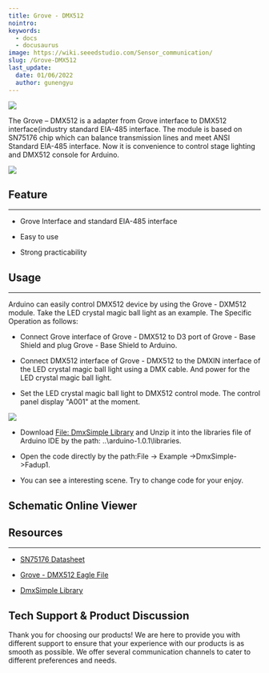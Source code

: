 ```yaml
---
title: Grove - DMX512
nointro:
keywords:
  - docs
  - docusaurus
image: https://wiki.seeedstudio.com/Sensor_communication/
slug: /Grove-DMX512
last_update:
  date: 01/06/2022
  author: gunengyu
---
```


![](https://files.seeedstudio.com/wiki/Grove-DMX512/img/DMX512_01.jpg)

The Grove – DMX512 is a adapter from Grove interface to DMX512 interface(industry standard EIA-485 interface. The module is based on SN75176 chip which can balance transmission lines and meet ANSI Standard EIA-485 interface. Now it is convenience to control stage lighting and DMX512 console for Arduino.

[![](https://files.seeedstudio.com/wiki/Seeed-WiKi/docs/images/300px-Get_One_Now_Banner-ragular.png)](https://www.seeedstudio.com/Grove-DMX512-p-1447.html)

## Feature

---

* Grove Interface and standard EIA-485 interface

* Easy to use

* Strong practicability

## Usage

---
Arduino can easily control DMX512 device by using the Grove - DXM512 module. Take the LED crystal magic ball light as an example. The Specific Operation as follows:

* Connect Grove interface of Grove - DMX512 to D3 port of Grove - Base Shield and plug Grove - Base Shield to Arduino.

* Connect DMX512 interface of Grove - DMX512 to the DMXIN interface of the LED crystal magic ball light using a DMX cable. And power for the LED crystal magic ball light.

* Set the LED crystal magic ball light to DMX512 control mode. The control panel display "A001" at the moment.

![](https://files.seeedstudio.com/wiki/Grove-DMX512/img/DMX512_Usage.jpg)

* Download [File: DmxSimple Library](https://files.seeedstudio.com/wiki/Grove-DMX512/res/DmxSimple.zip) and  Unzip it into the libraries file of Arduino IDE by the path: ..\arduino-1.0.1\libraries.

* Open the code directly by the path:File -&gt; Example -&gt;DmxSimple-&gt;Fadup1.

* You can see a interesting scene. Try to change code for your enjoy.

## Schematic Online Viewer

<div className="altium-ecad-viewer" data-project-src="https://files.seeedstudio.com/wiki/Grove-DMX512/res/Grove-DMX512_Eagle_File.zip" style={{borderRadius: '0px 0px 4px 4px', height: 500, borderStyle: 'solid', borderWidth: 1, borderColor: 'rgb(241, 241, 241)', overflow: 'hidden', maxWidth: 1280, maxHeight: 700, boxSizing: 'border-box'}}>
</div>

## Resources

---
* [SN75176 Datasheet](https://files.seeedstudio.com/wiki/Grove-DMX512/res/Sn75176a.pdf)

* [Grove - DMX512 Eagle File](https://files.seeedstudio.com/wiki/Grove-DMX512/res/Grove-DMX512_Eagle_File.zip)

* [DmxSimple Library](https://files.seeedstudio.com/wiki/Grove-DMX512/res/DmxSimple.zip)

## Tech Support & Product Discussion

Thank you for choosing our products! We are here to provide you with different support to ensure that your experience with our products is as smooth as possible. We offer several communication channels to cater to different preferences and needs.

<div class="button_tech_support_container">
<a href="https://forum.seeedstudio.com/" class="button_forum"></a> 
<a href="https://www.seeedstudio.com/contacts" class="button_email"></a>
</div>

<div class="button_tech_support_container">
<a href="https://discord.gg/eWkprNDMU7" class="button_discord"></a> 
<a href="https://github.com/Seeed-Studio/wiki-documents/discussions/69" class="button_discussion"></a>
</div>

